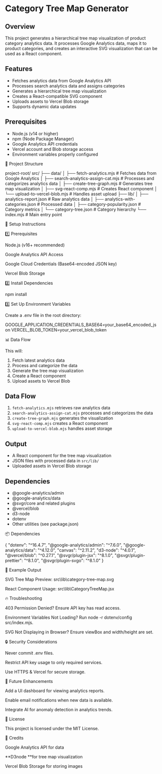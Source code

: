 # Category Tree Map Generator

## Overview
This project generates a hierarchical tree map visualization of product category analytics data. It processes Google Analytics data, maps it to product categories, and creates an interactive SVG visualization that can be used as a React component.

## Features
- Fetches analytics data from Google Analytics API
- Processes search analytics data and assigns categories
- Generates a hierarchical tree map visualization
- Creates a React-compatible SVG component
- Uploads assets to Vercel Blob storage
- Supports dynamic data updates

## Prerequisites
- Node.js (v14 or higher)
- npm (Node Package Manager)
- Google Analytics API credentials
- Vercel account and Blob storage access
- Environment variables properly configured


📂 Project Structure

project-root/
src/
├── data/
│ ├── fetch-analytics.mjs # Fetches data from Google Analytics
│ ├── search-analytics-assign-cat.mjs # Processes and categorizes analytics data
│ ├── create-tree-graph.mjs # Generates tree map visualization
│ ├── svg-react-comp.mjs # Creates React component
│ └── upload-to-vercel-blob.mjs # Handles asset upload
├── lib/
│ ├── analytics-report.json # Raw analytics data
│ ├── analytics-with-categories.json # Processed data
│ ├── category-popularity.json # Category metrics
│ └── category-tree.json # Category hierarchy
└── index.mjs # Main entry point

🔧 Setup Instructions

1️⃣ Prerequisites

Node.js (v16+ recommended)

Google Analytics API Access

Google Cloud Credentials (Base64-encoded JSON key)

Vercel Blob Storage

2️⃣ Install Dependencies

npm install

3️⃣ Set Up Environment Variables

Create a .env file in the root directory:

GOOGLE_APPLICATION_CREDENTIALS_BASE64=your_base64_encoded_json
VERCEL_BLOB_TOKEN=your_vercel_blob_token





📊 Data Flow


This will:
1. Fetch latest analytics data
2. Process and categorize the data
3. Generate the tree map visualization
4. Create a React component
5. Upload assets to Vercel Blob

## Data Flow
1. `fetch-analytics.mjs` retrieves raw analytics data
2. `search-analytics-assign-cat.mjs` processes and categorizes the data
3. `create-tree-graph.mjs` generates the visualization
4. `svg-react-comp.mjs` creates a React component
5. `upload-to-vercel-blob.mjs` handles asset storage

## Output
- A React component for the tree map visualization
- JSON files with processed data in `src/lib/`
- Uploaded assets in Vercel Blob storage

## Dependencies
- @google-analytics/admin
- @google-analytics/data
- @svgr/core and related plugins
- @vercel/blob
- d3-node
- dotenv
- Other utilities (see package.json)

📦 Dependencies

{
"dotenv": "^16.4.7",
    "@google-analytics/admin": "^7.6.0",
    "@google-analytics/data": "^4.12.0",
    "canvas": "^2.11.2",
    "d3-node": "^4.0.1",
    "@vercel/blob": "^0.27.1",
    "@svgr/plugin-jsx": "^8.1.0",
    "@svgr/plugin-prettier": "^8.1.0",
    "@svgr/plugin-svgo": "^8.1.0"
  }




📸 Example Output

SVG Tree Map Preview: src\lib\category-tree-map.svg

React Component Usage: src\lib\CategoryTreeMap.jsx



🔥 Troubleshooting

403 Permission Denied? Ensure API key has read access.

Environment Variables Not Loading? Run node -r dotenv/config src/index.mjs.

SVG Not Displaying in Browser? Ensure viewBox and width/height are set.

🔒 Security Considerations

Never commit .env files.

Restrict API key usage to only required services.

Use HTTPS & Vercel for secure storage.

🚀 Future Enhancements

Add a UI dashboard for viewing analytics reports.

Enable email notifications when new data is available.

Integrate AI for anomaly detection in analytics trends.

📜 License

This project is licensed under the MIT License.

🙌 Credits

Google Analytics API for data

**D3node **for tree map visualization

Vercel Blob Storage for storing images